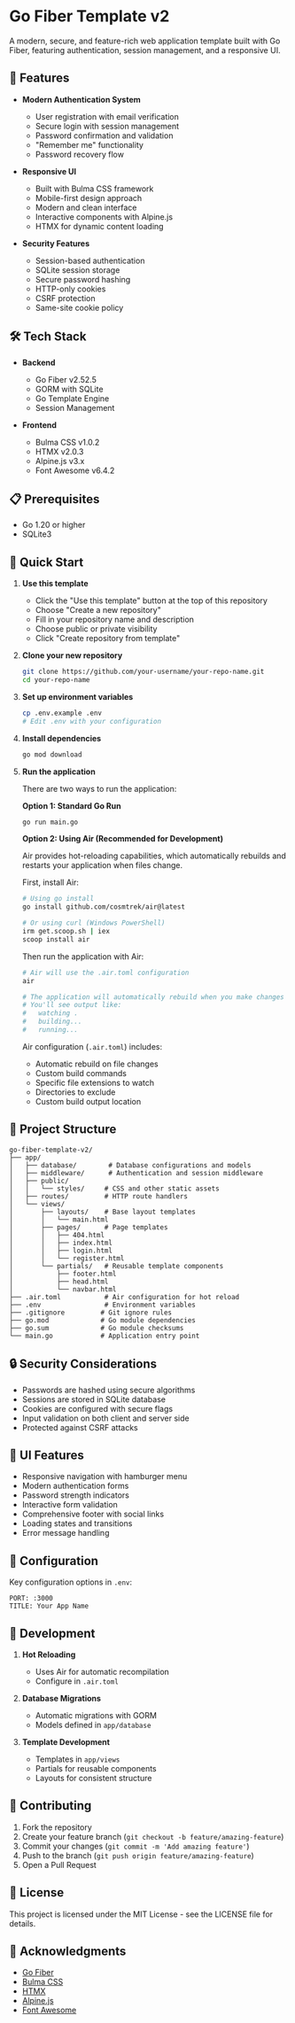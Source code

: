 # Go Fiber Template v2

A modern, secure, and feature-rich web application template built with Go Fiber, featuring authentication, session management, and a responsive UI.

## 🚀 Features

- **Modern Authentication System**
  - User registration with email verification
  - Secure login with session management
  - Password confirmation and validation
  - "Remember me" functionality
  - Password recovery flow

- **Responsive UI**
  - Built with Bulma CSS framework
  - Mobile-first design approach
  - Modern and clean interface
  - Interactive components with Alpine.js
  - HTMX for dynamic content loading

- **Security Features**
  - Session-based authentication
  - SQLite session storage
  - Secure password hashing
  - HTTP-only cookies
  - CSRF protection
  - Same-site cookie policy

## 🛠️ Tech Stack

- **Backend**
  - Go Fiber v2.52.5
  - GORM with SQLite
  - Go Template Engine
  - Session Management

- **Frontend**
  - Bulma CSS v1.0.2
  - HTMX v2.0.3
  - Alpine.js v3.x
  - Font Awesome v6.4.2

## 📋 Prerequisites

- Go 1.20 or higher
- SQLite3

## 🚀 Quick Start

1. **Use this template**
   - Click the "Use this template" button at the top of this repository
   - Choose "Create a new repository"
   - Fill in your repository name and description
   - Choose public or private visibility
   - Click "Create repository from template"

2. **Clone your new repository**
   ```bash
   git clone https://github.com/your-username/your-repo-name.git
   cd your-repo-name
   ```

3. **Set up environment variables**
   ```bash
   cp .env.example .env
   # Edit .env with your configuration
   ```

4. **Install dependencies**
   ```bash
   go mod download
   ```

5. **Run the application**

   There are two ways to run the application:

   **Option 1: Standard Go Run**
   ```bash
   go run main.go
   ```

   **Option 2: Using Air (Recommended for Development)**
   
   Air provides hot-reloading capabilities, which automatically rebuilds and restarts your application when files change.

   First, install Air:
   ```bash
   # Using go install
   go install github.com/cosmtrek/air@latest

   # Or using curl (Windows PowerShell)
   irm get.scoop.sh | iex
   scoop install air
   ```

   Then run the application with Air:
   ```bash
   # Air will use the .air.toml configuration
   air

   # The application will automatically rebuild when you make changes
   # You'll see output like:
   #   watching .
   #   building...
   #   running...
   ```

   Air configuration (`.air.toml`) includes:
   - Automatic rebuild on file changes
   - Custom build commands
   - Specific file extensions to watch
   - Directories to exclude
   - Custom build output location

## 📁 Project Structure

```
go-fiber-template-v2/
├── app/
│   ├── database/        # Database configurations and models
│   ├── middleware/      # Authentication and session middleware
│   ├── public/
│   │   └── styles/     # CSS and other static assets
│   ├── routes/         # HTTP route handlers
│   └── views/
│       ├── layouts/    # Base layout templates
│       │   └── main.html
│       ├── pages/      # Page templates
│       │   ├── 404.html
│       │   ├── index.html
│       │   ├── login.html
│       │   └── register.html
│       └── partials/   # Reusable template components
│           ├── footer.html
│           ├── head.html
│           └── navbar.html
├── .air.toml           # Air configuration for hot reload
├── .env                # Environment variables
├── .gitignore         # Git ignore rules
├── go.mod             # Go module dependencies
├── go.sum             # Go module checksums
└── main.go            # Application entry point
```

## 🔒 Security Considerations

- Passwords are hashed using secure algorithms
- Sessions are stored in SQLite database
- Cookies are configured with secure flags
- Input validation on both client and server side
- Protected against CSRF attacks

## 🎨 UI Features

- Responsive navigation with hamburger menu
- Modern authentication forms
- Password strength indicators
- Interactive form validation
- Comprehensive footer with social links
- Loading states and transitions
- Error message handling

## 🔧 Configuration

Key configuration options in `.env`:
```env
PORT: :3000
TITLE: Your App Name
```

## 🚧 Development

1. **Hot Reloading**
   - Uses Air for automatic recompilation
   - Configure in `.air.toml`

2. **Database Migrations**
   - Automatic migrations with GORM
   - Models defined in `app/database`

3. **Template Development**
   - Templates in `app/views`
   - Partials for reusable components
   - Layouts for consistent structure

## 📝 Contributing

1. Fork the repository
2. Create your feature branch (`git checkout -b feature/amazing-feature`)
3. Commit your changes (`git commit -m 'Add amazing feature'`)
4. Push to the branch (`git push origin feature/amazing-feature`)
5. Open a Pull Request

## 📜 License

This project is licensed under the MIT License - see the LICENSE file for details.

## 🙏 Acknowledgments

- [Go Fiber](https://gofiber.io/)
- [Bulma CSS](https://bulma.io/)
- [HTMX](https://htmx.org/)
- [Alpine.js](https://alpinejs.dev/)
- [Font Awesome](https://fontawesome.com/)
